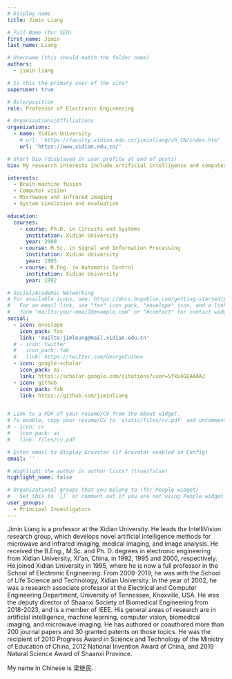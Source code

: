 ```yaml
---
# Display name
title: Jimin Liang

# Full Name (for SEO)
first_name: Jimin
last_name: Liang

# Username (this should match the folder name)
authors:
  - jimin-liang

# Is this the primary user of the site?
superuser: true

# Role/position
role: Professor of Electronic Engineering

# Organizations/Affiliations
organizations:
  - name: Xidian University
    # url: 'https://faculty.xidian.edu.cn/jiminliang/zh_CN/index.htm'
    url: 'https://www.xidian.edu.cn/'

# Short bio (displayed in user profile at end of posts)
bio: My research interests include artificial intelligence and computer vision.

interests:
  - Brain-machine fusion
  - Computer vision
  - Microwave and infrared imaging
  - System simulation and evaluation

education:
  courses:
    - course: Ph.D. in Circuits and Systems
      institution: Xidian University
      year: 2000
    - course: M.Sc. in Signal and Information Processing
      institution: Xidian University
      year: 1995
    - course: B.Eng. in Automatic Control
      institution: Xidian University
      year: 1992

# Social/Academic Networking
# For available icons, see: https://docs.hugoblox.com/getting-started/page-builder/#icons
#   For an email link, use "fas" icon pack, "envelope" icon, and a link in the
#   form "mailto:your-email@example.com" or "#contact" for contact widget.
social:
  - icon: envelope
    icon_pack: fas
    link: 'mailto:jimleung@mail.xidian.edu.cn'
  # - icon: twitter
  #   icon_pack: fab
  #   link: https://twitter.com/GeorgeCushen
  - icon: google-scholar
    icon_pack: ai
    link: https://scholar.google.com/citations?user=SfkU4GEAAAAJ
  - icon: github
    icon_pack: fab
    link: https://github.com/jiminliang


# Link to a PDF of your resume/CV from the About widget.
# To enable, copy your resume/CV to `static/files/cv.pdf` and uncomment the lines below.
# - icon: cv
#   icon_pack: ai
#   link: files/cv.pdf

# Enter email to display Gravatar (if Gravatar enabled in Config)
email: ''

# Highlight the author in author lists? (true/false)
highlight_name: false

# Organizational groups that you belong to (for People widget)
#   Set this to `[]` or comment out if you are not using People widget.
user_groups:
  - Principal Investigators
---
```


Jimin Liang is a professor at the Xidian University. He leads the IntelliVision research group, which develops novel artificial intelligence methods for microwave and infrared imaging, medical imaging, and image analysis. He received the B.Eng., M.Sc. and Ph. D. degrees in electronic engineering from Xidian University, Xi'an, China, in 1992, 1995 and 2000, respectively. He joined Xidian University in 1995, where he is now a full professor in the School of Electronic Engineering. From 2009-2019, he was with the School of Life Science and Technology, Xidian University. In the year of 2002, he was a research associate professor at the Electrical and Computer Engineering Department, University of Tennessee, Knoxville, USA. He was the deputy director of Shaanxi Society of Biomedical Engineering from 2018-2023, and is a member of IEEE. His general areas of research are in artificial intelligence, machine learning, computer vision, biomedical imaging, and microwave imaging.  He has authored or coauthored more than 200 journal papers and 30 granted patents on those topics. He was the recipient of 2010 Progress Award in Science and Technology of the Ministry of Education of China, 2012 National Invention Award of China, and 2019 Natural Science Award of Shaanxi Province. 

My name in Chinese is 梁继民.
